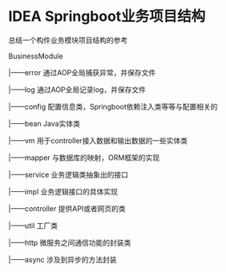 # IDEA Springboot业务项目结构

总结一个构件业务模块项目结构的参考



BusinessModule

|——error 通过AOP全局捕获异常，并保存文件

|——log 通过AOP全局记录log，并保存文件

|——config 配置信息类，Springboot依赖注入类等等与配置相关的

|——bean Java实体类

|——vm 用于controller接入数据和输出数据的一些实体类

|——mapper 与数据库的映射，ORM框架的实现

|——service 业务逻辑类抽象出的接口

|——impl 业务逻辑接口的具体实现

|——controller 提供API或者网页的类

|——util 工厂类

|——http 微服务之间通信功能的封装类

|——async 涉及到异步的方法封装



